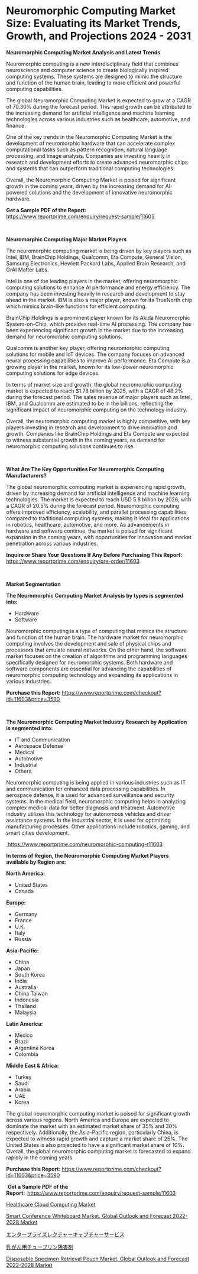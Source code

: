 <p><h1>Neuromorphic Computing Market Size: Evaluating its Market Trends, Growth, and Projections 2024 - 2031</h1></p><p><strong>Neuromorphic Computing Market Analysis and Latest Trends</strong></p>
<p><p>Neuromorphic computing is a new interdisciplinary field that combines neuroscience and computer science to create biologically inspired computing systems. These systems are designed to mimic the structure and function of the human brain, leading to more efficient and powerful computing capabilities. </p><p>The global Neuromorphic Computing Market is expected to grow at a CAGR of 70.30% during the forecast period. This rapid growth can be attributed to the increasing demand for artificial intelligence and machine learning technologies across various industries such as healthcare, automotive, and finance. </p><p>One of the key trends in the Neuromorphic Computing Market is the development of neuromorphic hardware that can accelerate complex computational tasks such as pattern recognition, natural language processing, and image analysis. Companies are investing heavily in research and development efforts to create advanced neuromorphic chips and systems that can outperform traditional computing technologies.</p><p>Overall, the Neuromorphic Computing Market is poised for significant growth in the coming years, driven by the increasing demand for AI-powered solutions and the development of innovative neuromorphic hardware.</p></p>
<p><strong>Get a Sample PDF of the Report:&nbsp;</strong> <a href="https://www.reportprime.com/enquiry/request-sample/11603">https://www.reportprime.com/enquiry/request-sample/11603</a></p>
<p>&nbsp;</p>
<p><strong>Neuromorphic Computing Major Market Players</strong></p>
<p><p>The neuromorphic computing market is being driven by key players such as Intel, IBM, BrainChip Holdings, Qualcomm, Eta Compute, General Vision, Samsung Electronics, Hewlett Packard Labs, Applied Brain Research, and GrAI Matter Labs. </p><p>Intel is one of the leading players in the market, offering neuromorphic computing solutions to enhance AI performance and energy efficiency. The company has been investing heavily in research and development to stay ahead in the market. IBM is also a major player, known for its TrueNorth chip which mimics brain-like functions for efficient computing.</p><p>BrainChip Holdings is a prominent player known for its Akida Neuromorphic System-on-Chip, which provides real-time AI processing. The company has been experiencing significant growth in the market due to the increasing demand for neuromorphic computing solutions.</p><p>Qualcomm is another key player, offering neuromorphic computing solutions for mobile and IoT devices. The company focuses on advanced neural processing capabilities to improve AI performance. Eta Compute is a growing player in the market, known for its low-power neuromorphic computing solutions for edge devices.</p><p>In terms of market size and growth, the global neuromorphic computing market is expected to reach $1.78 billion by 2025, with a CAGR of 48.2% during the forecast period. The sales revenue of major players such as Intel, IBM, and Qualcomm are estimated to be in the billions, reflecting the significant impact of neuromorphic computing on the technology industry. </p><p>Overall, the neuromorphic computing market is highly competitive, with key players investing in research and development to drive innovation and growth. Companies like BrainChip Holdings and Eta Compute are expected to witness substantial growth in the coming years, as demand for neuromorphic computing solutions continues to rise.</p></p>
<p>&nbsp;</p>
<p><strong>What Are The Key Opportunities For Neuromorphic Computing Manufacturers?</strong></p>
<p><p>The global neuromorphic computing market is experiencing rapid growth, driven by increasing demand for artificial intelligence and machine learning technologies. The market is expected to reach USD 5.8 billion by 2026, with a CAGR of 20.5% during the forecast period. Neuromorphic computing offers improved efficiency, scalability, and parallel processing capabilities compared to traditional computing systems, making it ideal for applications in robotics, healthcare, automotive, and more. As advancements in hardware and software continue, the market is poised for significant expansion in the coming years, with opportunities for innovation and market penetration across various industries.</p></p>
<p><strong>Inquire or Share Your Questions If Any Before Purchasing This Report:</strong> <a href="https://www.reportprime.com/enquiry/pre-order/11603">https://www.reportprime.com/enquiry/pre-order/11603</a></p>
<p>&nbsp;</p>
<p><strong>Market Segmentation</strong></p>
<p><strong>The Neuromorphic Computing Market Analysis by types is segmented into:</strong></p>
<p><ul><li>Hardware</li><li>Software</li></ul></p>
<p><p>Neuromorphic computing is a type of computing that mimics the structure and function of the human brain. The hardware market for neuromorphic computing involves the development and sale of physical chips and processors that emulate neural networks. On the other hand, the software market focuses on the creation of algorithms and programming languages specifically designed for neuromorphic systems. Both hardware and software components are essential for advancing the capabilities of neuromorphic computing technology and expanding its applications in various industries.</p></p>
<p><strong>Purchase this Report:&nbsp;</strong><a href="https://www.reportprime.com/checkout?id=11603&price=3590">https://www.reportprime.com/checkout?id=11603&price=3590</a></p>
<p>&nbsp;</p>
<p><strong>The Neuromorphic Computing Market Industry Research by Application is segmented into:</strong></p>
<p><ul><li>IT and Communication</li><li>Aerospace Defense</li><li>Medical</li><li>Automotive</li><li>Industrial</li><li>Others</li></ul></p>
<p><p>Neuromorphic computing is being applied in various industries such as IT and communication for enhanced data processing capabilities. In aerospace defense, it is used for advanced surveillance and security systems. In the medical field, neuromorphic computing helps in analyzing complex medical data for better diagnosis and treatment. Automotive industry utilizes this technology for autonomous vehicles and driver assistance systems. In the industrial sector, it is used for optimizing manufacturing processes. Other applications include robotics, gaming, and smart cities development.</p></p>
<p><a href="https://www.reportprime.com/neuromorphic-computing-r11603">&nbsp;https://www.reportprime.com/neuromorphic-computing-r11603</a></p>
<p><strong>In terms of Region, the Neuromorphic Computing Market Players available by Region are:</strong></p>
<p>
    <p> <strong> North America: </strong>
        <ul>
            <li>United States</li>
            <li>Canada</li>
        </ul>
        </p> 
    <p> <strong> Europe: </strong>
        <ul>
            <li>Germany</li>
            <li>France</li>
            <li>U.K.</li>
            <li>Italy</li>
            <li>Russia</li>
        </ul>
        </p> 
    <p> <strong> Asia-Pacific: </strong>
        <ul>
            <li>China</li>
            <li>Japan</li>
            <li>South Korea</li>
            <li>India</li>
            <li>Australia</li>
            <li>China Taiwan</li>
            <li>Indonesia</li>
            <li>Thailand</li>
            <li>Malaysia</li>
        </ul>
        </p> 
    <p> <strong> Latin America: </strong>
        <ul>
            <li>Mexico</li>
            <li>Brazil</li>
            <li>Argentina Korea</li>
            <li>Colombia</li>
        </ul>
        </p> 
    <p> <strong> Middle East & Africa: </strong>
        <ul>
            <li>Turkey</li>
            <li>Saudi</li>
            <li>Arabia</li>
            <li>UAE</li>
            <li>Korea</li>
        </ul>
    </p>
    </p>
<p><p>The global neuromorphic computing market is poised for significant growth across various regions. North America and Europe are expected to dominate the market with an estimated market share of 35% and 30% respectively. Additionally, the Asia-Pacific region, particularly China, is expected to witness rapid growth and capture a market share of 25%. The United States is also projected to have a significant market share of 10%. Overall, the global neuromorphic computing market is forecasted to expand rapidly in the coming years.</p></p>
<p><strong>Purchase this Report: </strong><a href="https://www.reportprime.com/checkout?id=11603&price=3590">https://www.reportprime.com/checkout?id=11603&price=3590</a></p>
<p>&nbsp;<strong>Get a Sample PDF of the Report:&nbsp;&nbsp;</strong><a href="https://www.reportprime.com/enquiry/request-sample/11603">https://www.reportprime.com/enquiry/request-sample/11603</a></p>
<p><strong></strong></p>
<p><p><a href="https://github.com/ChiragRp1/Market-Research-Report-List-6/blob/main/healthcare-cloud-computing-market.md">Healthcare Cloud Computing Market</a></p><p><a href="https://issuu.com/reportprime-2/docs/smart-conference-whiteboard-market-_addebd8376310a">Smart Conference Whiteboard Market, Global Outlook and Forecast 2022-2028 Market</a></p><p><a href="https://medium.com/@devanrutherford2002/%E3%82%A8%E3%83%B3%E3%82%BF%E3%83%BC%E3%83%97%E3%83%A9%E3%82%A4%E3%82%BA%E8%AC%9B%E7%BE%A9%E3%82%AD%E3%83%A3%E3%83%97%E3%83%81%E3%83%A3%E3%83%BC%E3%82%B5%E3%83%BC%E3%83%93%E3%82%B9%E5%B8%82%E5%A0%B4-2024%E5%B9%B4%E3%81%8B%E3%82%892031%E5%B9%B4%E3%81%AE%E3%82%B0%E3%83%AD%E3%83%BC%E3%83%90%E3%83%AB%E3%81%8A%E3%82%88%E3%81%B3%E5%9C%B0%E5%9F%9F%E5%88%86%E6%9E%90-e65188bba7d3">エンタープライズレクチャーキャプチャーサービス</a></p><p><a href="https://medium.com/@dfs4ff/%E4%B9%B3%E3%81%8C%E3%82%93%E3%81%AE%E3%81%9F%E3%82%81%E3%81%AE%E3%82%B0%E3%83%AD%E3%83%BC%E3%83%90%E3%83%AB%E3%83%81%E3%83%A5%E3%83%96%E3%83%AA%E3%83%B3%E9%98%BB%E5%AE%B3%E5%89%A4%E7%94%A3%E6%A5%AD%E3%81%AE%E5%88%86%E6%9E%90-%E3%82%B7%E3%82%A7%E3%82%A2-%E6%88%90%E9%95%B7-%E3%83%88%E3%83%AC%E3%83%B3%E3%83%89-%E3%81%8A%E3%82%88%E3%81%B32024%E5%B9%B4%E3%81%8B%E3%82%892031%E5%B9%B4%E3%81%BE%E3%81%A7%E3%81%AE%E4%BA%88%E6%B8%AC-831bdfcecb89">乳がん用チューブリン阻害剤</a></p><p><a href="https://issuu.com/reportprime-2/docs/disposable-specimen-retrieval-pouch_51415c94c0d178">Disposable Specimen Retrieval Pouch Market, Global Outlook and Forecast 2022-2028 Market</a></p></p>